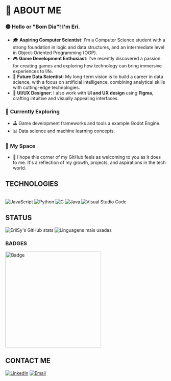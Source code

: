 # 👋 ABOUT ME

### 🟡 **Hello or "Bom Dia"! I'm Eri.**

- 🎓 **Aspiring Computer Scientist**: I'm a Computer Science student with a strong foundation in logic and data structures, and an intermediate level in Object-Oriented Programming (OOP).
- 🎮 **Game Development Enthusiast**: I've recently discovered a passion for creating games and exploring how technology can bring immersive experiences to life.  
- 🤖 **Future Data Scientist**: My long-term vision is to build a career in data science, with a focus on artificial intelligence, combining analytical skills with cutting-edge technologies.  
- 🎨 **UI/UX Designer**: I also work with **UI and UX design** using **Figma**, crafting intuitive and visually appealing interfaces.

### 🌱 **Currently Exploring**
- 🕹️ Game development frameworks and tools a example Godot Engine.  
- 📊 Data science and machine learning concepts.

### 🤝 **My Space**
- 🏡 I hope this corner of my GitHub feels as welcoming to you as it does to me. It's a reflection of my growth, projects, and aspirations in the tech world.

## **TECHNOLOGIES**

<div style = "display: inline_block"><br/>
    <img aling="center" alt="JavaScript"src = "https://img.shields.io/badge/JavaScript-323330?style=for-the-badge&logo=javascript&logoColor=F7DF1E"/>
    <img aling="center" alt="Python"src = "https://img.shields.io/badge/Python-3776AB?style=for-the-badge&logo=python&logoColor=white"/>
    <img aling="center" alt="C"src = "https://img.shields.io/badge/C-00599C?style=for-the-badge&logo=c&logoColor=white"/>
    <img aling="center" alt="Java"src = "https://img.shields.io/badge/Java-ED8B00?style=for-the-badge&logo=openjdk&logoColor=white"/>
    <img aling="center" alt="Visual Studio Code"src = "https://img.shields.io/badge/Visual_Studio_Code-0078D4?style=for-the-badge&logo=visual%20studio%20code&logoColor=white"/>
</div>

## STATUS
![EriiSy's GitHub stats](https://github-readme-stats.vercel.app/api?username=EriiSy&show_icons=true&theme=dark)
![Linguagens mais usadas](https://github-readme-stats.vercel.app/api/top-langs/?username=EriiSy&layout=compact&theme=radical)

### **BADGES**
<img src="https://github.com/user-attachments/assets/00a0fc38-98de-4736-84bd-5a157a9a9189" alt="Badge" height="300">

## **CONTACT ME**
[![LinkedIn](https://img.shields.io/badge/-LinkedIn-blue?style=flat-square&logo=Linkedin&logoColor=white)](https://linkedin.com/in/erii/)
[![Email](https://img.shields.io/badge/-Email-D14836?style=flat-square&logo=Gmail&logoColor=white)](mailto:Erysy77@gmail.com)
